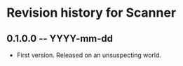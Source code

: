 # Revision history for Scanner

## 0.1.0.0 -- YYYY-mm-dd

* First version. Released on an unsuspecting world.
